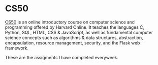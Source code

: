 # CS50

[CS50](https://www.harvardonline.harvard.edu/course/cs50-introduction-computer-science) is an online introductory course on computer science and programming offered by Harvard Online. It teaches the languages C, Python, SQL, HTML, CSS & JavaScript, 
as well as fundamental computer science concepts such as algorithms & data structures, abstraction, encapsulation, resource management, security, and the Flask web framework.

These are the assigments I have completed everyweek. 

